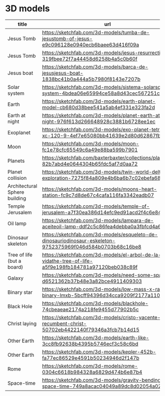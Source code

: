 # 3D models

| title                         | url                                                                                                        |
| ----------------------------- | ---------------------------------------------------------------------------------------------------------- |
| Jesus Tomb                    | https://sketchfab.com/3d-models/tumba-de-jesustomb-of-jesus-e9c096128e0940ecb6baee63d416f09a               |
| Jesus Tomb                    | https://sketchfab.com/3d-models/jesus-resurrection-319fbee72f7a44458d6258b4a5c0b60f                        |
| Jesus boat                    | https://sketchfab.com/3d-models/barca-de-jesusjesus-boat-1838bc41b0a444a5b7980f8143e7207b                  |
| Solar system                  | https://sketchfab.com/3d-models/sistema-solarsolar-system-4bdea06e65994ce58a8d43cec567251c                 |
| Earth                         | https://sketchfab.com/3d-models/earth-planet-model-cb680d38bee541a5ab4ef331e323fa2d                        |
| Earth at night                | https://sketchfab.com/3d-models/planet-earth-at-night-976f613d266648928c3881b6728ee1ec                     |
| Exoplanet                     | https://sketchfab.com/3d-models/exo-planet-tetra-xc-120-9-4ef7e65080bb41639e2d80d62867fbeb                 |
| Moon                          | https://sketchfab.com/3d-models/moon-fc1e78cfc65549c6a49e88ba599b7901                                      |
| Planets                       | https://sketchfab.com/baxterbaxter/collections/planets-82b7abd4e0644304b65fdc5af7d0aa72                    |
| Planet collision              | https://sketchfab.com/3d-models/twin-world-delta-exploration-7275f84a809e4b6ba6b7c02ebefa68db              |
| Architectural Sphere building | https://sketchfab.com/3d-models/moons-heart-station-fc9c7d8de67c4cafa116fa3342eadb07                       |
| Temple Jerusalem              | https://sketchfab.com/3d-models/temple-of-jerusalem-a7f30ea386d14efc9ed91acd2f4c6e84                       |
| Oil lamp                      | https://sketchfab.com/3d-models/lampara-de-aceiteoil-lamp-ddf2c5c86fea4debba0a3fbfcd4a6695                 |
| Dinosaur skeleton             | https://sketchfab.com/3d-models/esqueleto-de-dinosauriodinosaur-eskeleton-9752375969f046d584b0703b68c16be8 |
| Tree of life (but a board)    | https://sketchfab.com/3d-models/el-arbol-de-la-vidathe-tree-of-life-a5f9e198fb184781a97120beb038c89f       |
| Galaxy                        | https://sketchfab.com/3d-models/need-some-space-d6521362b37b48e3a82bce4911409303                           |
| Binary star                   | https://sketchfab.com/3d-models/low-mass-x-ray-binary-lmxb-5bcff94396d34cca9209f2177a110d42                |
| Black Hole                    | https://sketchfab.com/3d-models/blackhole-74cbeaeae2174a218fe9455d77902b5c                                 |
| Christ laying                 | https://sketchfab.com/3d-models/cristo-yacente-recumbent-christ-50702eb4422140f79346a3fcb7b14d15           |
| Other Earth                   | https://sketchfab.com/3d-models/earth-like-3cc8fb92638b4395b5746ecf3c58c6bd                                |
| Other Earth                   | https://sketchfab.com/3d-models/kepler-452b-fa77ec86529e4591b50234946d2f147b                               |
| Rome                          | https://sketchfab.com/3d-models/rome-0304c6618b984328a6829d474b6e87b4                                      |
| Space-time                    | https://sketchfab.com/3d-models/gravity-bending-space-time-749a8acac04049a89dc8d02054a02ee8                |
